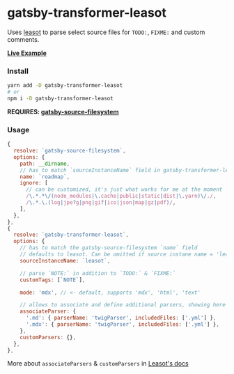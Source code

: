 # gatsby-transformer-leasot

Uses [leasot](https://github.com/pgilad/leasot) to parse select source files for `TODO:`, `FIXME:` and custom comments.

**[Live Example](https://coding4.gaiama.org/en/roadmap)**

### Install

```bash
yarn add -D gatsby-transformer-leasot
# or
npm i -D gatsby-transformer-leasot
```

**REQUIRES: [gatsby-source-filesystem](https://github.com/gatsbyjs/gatsby/tree/master/packages/gatsby-source-filesystem)**

### Usage

```js
{
  resolve: `gatsby-source-filesystem`,
  options: {
    path: __dirname,
    // has to match `sourceInstanceName` field in gatsby-transformer-leasot
    name: `roadmap`,
    ignore: [
      // can be customized, it's just what works for me at the moment
      /\.*.*\/(node_modules|\.cache|public|static|dist|\.yarn)\/./,
      /\.*.\.(log|jpe?g|png|gif|ico|json|map|gz|pdf)/,
    ],
  },
},
{
  resolve: `gatsby-transformer-leasot`,
  options: {
    // has to match the gatsby-source-filesystem `name` field
    // defaults to leasot. Can be omitted if source instane name = 'leasot'
    sourceInstanceName: `leasot`,

    // parse `NOTE:` in addition to `TODO:` & `FIXME:`
    customTags: [`NOTE`],

    mode: 'mdx', // <- default, supports 'mdx', 'html', 'text'

    // allows to associate and define additional parsers, showing here the predefined
    associateParser: {
      '.md': { parserName: 'twigParser', includedFiles: ['.yml'] },
      '.mdx': { parserName: 'twigParser', includedFiles: ['.yml'] },
    },
    customParsers: {},
  },
},
```

More about `associateParsers` & `customParsers` in [Leasot's docs](https://pgilad.github.io/leasot/interfaces/parseconfig.html)
